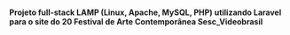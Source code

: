 #### Projeto full-stack LAMP (Linux, Apache, MySQL, PHP) utilizando Laravel para o site do 20 Festival de Arte Contemporânea Sesc_Videobrasil
